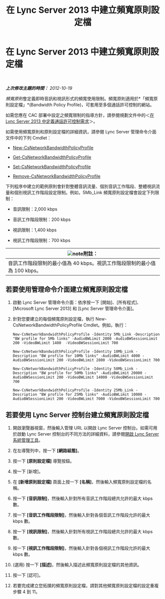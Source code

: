 ﻿---
title: 在 Lync Server 2013 中建立頻寬原則設定檔
TOCTitle: 在 Lync Server 2013 中建立頻寬原則設定檔
ms:assetid: a71881ef-b04a-465e-9abb-0577bfd182f3
ms:mtpsurl: https://technet.microsoft.com/zh-tw/library/Gg412785(v=OCS.15)
ms:contentKeyID: 49291925
ms.date: 08/10/2015
mtps_version: v=OCS.15
ms.translationtype: HT
---

# 在 Lync Server 2013 中建立頻寬原則設定檔

 

_**上次修改主題的時間：** 2012-10-19_

*頻寬原則*會定義即時音訊和視訊形式的頻寬使用限制。頻寬原則適用於*「頻寬原則設定檔」*(Bandwidth Policy Profile)，可套用至多個通話許可控制的網站。

如需您應在 CAC 部署中設定之頻寬限制的指導方針，請參閱規劃文件中的＜[在 Lync Server 2013 中定義通話許可控制需求](lync-server-2013-defining-your-requirements-for-call-admission-control.md)＞。

如需使用頻寬原則和原則設定檔的詳細資訊，請參閱 Lync Server 管理命令介面文件中的下列 Cmdlet：

  - [New-CsNetworkBandwidthPolicyProfile](new-csnetworkbandwidthpolicyprofile.md)

  - [Get-CsNetworkBandwidthPolicyProfile](https://docs.microsoft.com/en-us/powershell/module/skype/Get-CsNetworkBandwidthPolicyProfile)

  - [Set-CsNetworkBandwidthPolicyProfile](set-csnetworkbandwidthpolicyprofile.md)

  - [Remove-CsNetworkBandwidthPolicyProfile](remove-csnetworkbandwidthpolicyprofile.md)

下列程序中建立的範例原則會針對整體音訊流量、個別音訊工作階段、整體視訊流量和個別視訊工作階段設定限制。例如，5Mb\_Link 頻寬原則設定檔會設定下列限制：

  - 音訊限制：2,000 kbps

  - 音訊工作階段限制：200 kbps

  - 視訊限制：1,400 kbps

  - 視訊工作階段限制：700 kbps

<table>
<thead>
<tr class="header">
<th><img src="images/Gg398811.note(OCS.15).gif" title="note" alt="note" />附註：</th>
</tr>
</thead>
<tbody>
<tr class="odd">
<td>音訊工作階段限制的最小值為 40 kbps。視訊工作階段限制的最小值為 100 kbps。</td>
</tr>
</tbody>
</table>


## 若要使用管理命令介面建立頻寬原則設定檔

1.  啟動 Lync Server 管理命令介面：依序按一下 \[開始\]、\[所有程式\]、\[Microsoft Lync Server 2013\] 和 \[Lync Server 管理命令介面\]。

2.  針對您要建立的每個頻寬原則設定檔，執行 New-CsNetworkBandwidthPolicyProfile Cmdlet。例如，執行：
    
        New-CsNetworkBandwidthPolicyProfile -Identity 5Mb_Link -Description "BW profile for 5Mb links" -AudioBWLimit 2000 -AudioBWSessionLimit 200 -VideoBWLimit 1400  -VideoBWSessionLimit 700
    
        New-CsNetworkBandwidthPolicyProfile -Identity 10Mb_Link -Description "BW profile for 10Mb links" -AudioBWLimit 4000 -AudioBWSessionLimit 200 -VideoBWLimit 2800 -VideoBWSessionLimit 700
    
        New-CsNetworkBandwidthPolicyProfile -Identity 50Mb_Link -Description "BW profile for 50Mb links" -AudioBWLimit 20000 -AudioBWSessionLimit 200 -VideoBWLimit 14000 -VideoBWSessionLimit 700
    
        New-CsNetworkBandwidthPolicyProfile -Identity 25Mb_Link -Description "BW profile for 25Mb links" -AudioBWLimit 10000 -AudioBWSessionLimit 200 -VideoBWLimit 7000 -VideoBWSessionLimit 700

## 若要使用 Lync Server 控制台建立頻寬原則設定檔

1.  開啟瀏覽器視窗，然後輸入管理 URL 以開啟 Lync Server 控制台。如需可用於啟動 Lync Server 控制台的不同方法的詳細資料，請參閱[開啟 Lync Server 系統管理工具](lync-server-2013-open-lync-server-administrative-tools.md)。

2.  在左導覽列中，按一下 **\[網路組態\]**。

3.  按一下 **\[原則設定檔\]** 導覽按鈕。

4.  按一下 \[新增\]。

5.  在 **\[新增原則設定檔\]** 頁面上按一下 **\[名稱\]**，然後輸入頻寬原則設定檔的名稱。

6.  按一下 **\[音訊限制\]**，然後輸入針對所有音訊工作階段總共允許的最大 kbps 數。

7.  按一下 **\[音訊工作階段限制\]**，然後輸入針對各個音訊工作階段允許的最大 kbps 數。

8.  按一下 **\[視訊限制\]**，然後輸入針對所有視訊工作階段總共允許的最大 kbps 數。

9.  按一下 **\[視訊工作階段限制\]**，然後輸入針對各個視訊工作階段允許的最大 kbps 數。

10. (選用) 按一下 **\[描述\]**，然後輸入描述此頻寬原則設定檔的其他資訊。

11. 按一下 \[認可\]。

12. 若要完成建立您拓撲的頻寬原則設定檔，請對其他頻寬原則設定檔的設定重複步驟 4 到 11。

